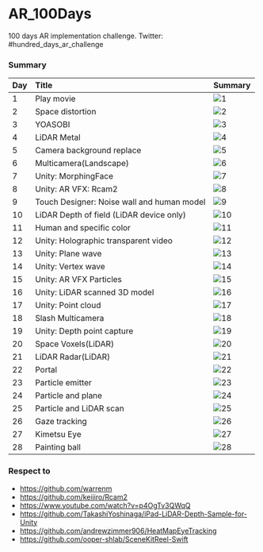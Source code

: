 # AR_100Days

100 days AR implementation challenge.
Twitter: #hundred_days_ar_challenge

### Summary

| Day | Title | Summary |
|:--|:--|:--|
| 1 | Play movie | ![1](https://user-images.githubusercontent.com/5768361/105378075-c9eeb180-5c4e-11eb-9692-d6d3d77928f6.gif) |
| 2 | Space distortion | ![2](https://user-images.githubusercontent.com/5768361/105388671-4a66df80-5c5a-11eb-96f8-2868b07e5dea.gif) |
| 3 | YOASOBI | ![3](https://user-images.githubusercontent.com/5768361/105378612-58633300-5c4f-11eb-9106-d4bc44872f78.gif) |
| 4 | LiDAR Metal | ![4](https://user-images.githubusercontent.com/5768361/105389074-c3663700-5c5a-11eb-8b84-4284e0f16528.gif) |
| 5 | Camera background replace | ![5](https://user-images.githubusercontent.com/5768361/105388944-97e34c80-5c5a-11eb-8574-1885899ae83f.gif) |
| 6 | Multicamera(Landscape) | ![6](https://user-images.githubusercontent.com/5768361/105389212-eee92180-5c5a-11eb-9b45-04bc707afada.gif) |
| 7 | Unity: MorphingFace | ![7](https://user-images.githubusercontent.com/5768361/105389851-af6f0500-5c5b-11eb-8de6-2d6998132484.gif) |
| 8 | Unity: AR VFX: Rcam2 | ![8](https://user-images.githubusercontent.com/5768361/105389418-2a83eb80-5c5b-11eb-8db6-174df26384d0.gif) |
| 9 | Touch Designer: Noise wall and human model | ![9](https://user-images.githubusercontent.com/5768361/105389940-d4fc0e80-5c5b-11eb-96e3-3fecbf0d0845.gif) |
| 10 | LiDAR Depth of field (LiDAR device only) | ![10](https://user-images.githubusercontent.com/5768361/105375683-459b2f00-5c4c-11eb-8723-9fa56c68c933.gif) |
| 11 | Human and specific color | ![11](https://user-images.githubusercontent.com/5768361/105375253-e9d0a600-5c4b-11eb-9cc1-3ec57d4c4d18.gif) |
| 12 | Unity: Holographic transparent video | ![12](https://user-images.githubusercontent.com/5768361/105374796-6ca53100-5c4b-11eb-94bd-51cb9f231311.gif) |
| 13 | Unity: Plane wave | ![13](https://user-images.githubusercontent.com/5768361/105374365-f7d1f700-5c4a-11eb-96fd-c880bf4644a3.gif) |
| 14 | Unity: Vertex wave | ![14](https://user-images.githubusercontent.com/5768361/105374203-c6f1c200-5c4a-11eb-950b-6093539e438f.gif) |
| 15 | Unity: AR VFX Particles | ![15](https://user-images.githubusercontent.com/5768361/105373609-35825000-5c4a-11eb-96f4-056d69b6eafc.gif) |
| 16 | Unity: LiDAR scanned 3D model | ![16](https://user-images.githubusercontent.com/5768361/105373326-e9cfa680-5c49-11eb-9f3f-6aa965daa8fa.gif) |
| 17 | Unity: Point cloud | ![17](https://user-images.githubusercontent.com/5768361/105372887-6ca43180-5c49-11eb-8585-37a5e2de41aa.gif) |
| 18 | Slash Multicamera | ![18](https://user-images.githubusercontent.com/5768361/105372479-fc95ab80-5c48-11eb-8041-68f4d608b310.gif) |
| 19 | Unity: Depth point capture | ![19](https://user-images.githubusercontent.com/5768361/105394383-d7149c00-5c60-11eb-9661-06d99b5e2766.gif) |
| 20 | Space Voxels(LiDAR) | ![20](https://user-images.githubusercontent.com/5768361/105576821-cf680b00-5db8-11eb-9873-0f85b48e173d.gif) |
| 21 | LiDAR Radar(LiDAR) | ![21](https://user-images.githubusercontent.com/5768361/105623735-5ff92680-5e5f-11eb-8e7f-2493a2d6a88a.gif) |
| 22 | Portal | ![22](https://user-images.githubusercontent.com/5768361/106363791-023c7100-636e-11eb-8a14-32f7c825522f.gif) |
| 23 | Particle emitter | ![23](https://user-images.githubusercontent.com/5768361/106363828-4760a300-636e-11eb-82dd-fa1e192cec2d.gif) |
| 24 | Particle and plane | ![24](https://user-images.githubusercontent.com/5768361/106363907-bccc7380-636e-11eb-9745-42a4726a7382.gif) |
| 25 | Particle and LiDAR scan | ![25](https://user-images.githubusercontent.com/5768361/106363936-ed141200-636e-11eb-8972-a6dd0a514bf4.gif) |
| 26 | Gaze tracking | ![26](https://user-images.githubusercontent.com/5768361/106363969-23519180-636f-11eb-819a-522b7dbb9e8b.gif) |
| 27 | Kimetsu Eye | ![27](https://user-images.githubusercontent.com/5768361/106389121-2909ae80-6425-11eb-8e24-cd611bc85df3.gif) |
| 28 | Painting ball | ![28](https://user-images.githubusercontent.com/5768361/106389253-b8af5d00-6425-11eb-878d-a8fe526527e1.gif) |

### Respect to
- https://github.com/warrenm
- https://github.com/keijiro/Rcam2
- https://www.youtube.com/watch?v=p4OgTv3QWqQ
- https://github.com/TakashiYoshinaga/iPad-LiDAR-Depth-Sample-for-Unity
- https://github.com/andrewzimmer906/HeatMapEyeTracking
- https://github.com/ooper-shlab/SceneKitReel-Swift
